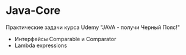 # Java-Core
Практические задачи курса Udemy "JAVA - получи Черный Пояс!"

* Интерфейсы Comparable и Comparator
* Lambda expressions
